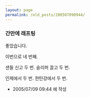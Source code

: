 ```yaml
---
layout: page
permalink: /old_posts/200507090944/
---
```


### 간만에 래프팅

좋았습니다.

이번으로 네 번째.

샌들 신고 두 번. 슬리퍼 끌고 두 번.

인제에서 두 번. 한탄강에서 두 번.





- 2005/07/09 09:44 에 작성